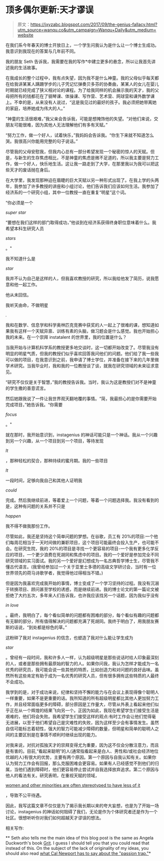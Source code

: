# 顶多偶尔更新:天才谬误

> 原文：<https://jxyzabc.blogspot.com/2017/09/the-genius-fallacy.html?utm_source=wanqu.co&utm_campaign=Wanqu+Daily&utm_medium=website>

在我们系今年春天的博士开放日上，一个学生问我认为是什么让一个博士生成功。我意识到我现在的答案与几年前不同。

我的朋友 Seth 告诉我，我需要在我的写作*中建立更多的悬念，所以让我首先讲述我的生活故事。

在我成长的整个过程中，我有点失望，因为我不是什么神童。我的父母似乎每天都在给我讲某某人蹒跚学步的儿子凭记忆弹奏贝多芬的协奏曲，某某人的女儿在婴儿时期就已经完成了狭义相对论的课程。为了给我同样的机会展示我的天才，我的父母把所有的钱都花在了钢琴课、体操课、写作营、艺术营、网球营和课外数学课上。不幸的是，从来没有人说过，“这是我见过的最好的孩子。我必须把她带离她的家庭，培养她成为伟大的人。”

“神童的生活很艰难，”我父亲会告诉我，可能是想掩饰他的失望。“对他们来说，交朋友可能很难，因为其他人无法理解他们有多有天赋。”

“努力工作，做一个好人，试着快乐，”我妈妈会告诉我。“你生下来就不知道怎么哭。我很高兴你能用完整的句子说话。”

尽管我的父母安慰我，但我内心总有一部分希望发现一个秘密的惊人的天赋。但是，与新生的生存焦虑相比，不是神童的焦虑是微不足道的，所以我主要是努力工作，做一个好人，快乐地生活。这让我一路走到了大学，在那里我以为我可以把这些天才的废话抛在身后。

在大学里，我发现那种迫在眉睫的巨大天赋以另一种形式出现了。在我上学的头两年，我参加了许多教授的讲座和小组讨论，他们告诉我们应该如何生活。我参加了经济系的一个研究小组，其中一位教授一直在重复“明星”这个词。

“你必须是一个

*super star*

“要想在我们这样的部门取得成功，”他谈到在经济系获得终身职位意味着什么。我希望本科生研究人员

*stars*

。"

我不知道什么是

*star*

我并不认为自己是这样的人，但我喜欢教授的研究，所以我给他发了简历，说我愿意和他一起工作。

他从未回信。

我听天由命，不做明星

*.*

我和在数学、信息学和科学奥林匹克竞赛中获奖的人一起上了很难的课，想知道如果我有这样一个天赋异禀、训练有素的头脑，做习题会是什么感觉。我也开始担心我的未来。在一个崇拜 instatalent 的世界里，我的位置是什么？

当我开始与计算机科学系的教授更多地交谈时，这一切都开始改变了。尽管我没有明显的明星气质，但我的教授们似乎喜欢回答我问他们的问题。他们给了我一些我可以做的项目，在我意识到之前，我申请了博士学位，并准备在接下来的几年里做学术研究。当我毕业时，我和我的一位教授谈了谈，就我在研究领域的未来征求意见。

“研究不仅仅是关于智慧，”我的教授告诉我。当时，我认为这是教授们对不是神童的学生撒的善意谎言。

然后她跟我说了一件让我世界观天翻地覆的事情。“简，我最担心的是你需要开始完成项目，”她告诉我。“你需要

*focus*

。"

就在那时，我开始意识到，instagenius 的神话可能只是一个神话。我从一个兴趣到另一个兴趣，从一个项目到另一个项目，等待发现

*It*

，那种轻松的契合，那种持续的蜜月期。我的一些项目

*It*

一段时间，足够向我自己和其他人证明我

*could*

完成。然后我继续前进，等着爱上一个问题，等着一个问题选择我。我没有看到的是，这种有问题的关系并不只是

*happen*

我不得不做我那份工作。

尽管如此，我还是坚持这个简单问题的梦想。在谷歌，员工有 20%的项目:一个他们每周花相当于一天时间做的兼职项目，这个项目可能最终会投入生产，也可能不会。在研究生院，我的 20%的项目是寻找一个更容易的项目-一个我有更多化学反应的项目，一个更少浪费在死胡同和焦虑中的项目。我的一个爱好是参加完全不同研究领域的实习面试。我的另一个爱好是幻想成为一名古典哲学博士生，尽管我不懂古代语言。(我曾经参加过一个关于亚里士多德的高级文学研讨会，当时有一位世界领先的荷马诗歌学者，我觉得他过得相当不错。)

但是因为我喜欢完成我开始的事情，博士变成了一个学习坚持的过程。我没有沉溺于转换项目、顾问甚至学校的诱惑，而是继续前进。我的博士论文的第一篇论文被拒绝了大约五次，多年来人们告诉我，也许我应该找另一个话题，因为我似乎没有

*in love*

。最终，我明白了，每个看似简单的问题都有困难的部分，每个看似有趣的问题都有无聊的部分，所有值得解决的问题都充满了死胡同。我终于明白了，用我朋友赛斯的话说，“到处都是棕色的草。”

这粉碎了我对 instagenius 的信念，也塑造了我对什么能让学生成为

*star*

。曾经有一段时间，我和许多人一样，认为超级明星是那些说话时给人印象最深刻的人，或者是那些拥有最原始的智力的人。如果你问我，我认为怎样才能成为一名优秀的研究员，我可能会说一些其他的特质，比如创造力和对问题的良好品味。虽然所有这些肯定有助于成为一名优秀的研究人员，但有很多拥有这些特质的人最终不会成功。

我学到的是，对于成功来说，纪律和坚持不懈的能力与在会议上表现得像个聪明人一样重要，如果不是更重要的话。我所知道的所有超级明星都比其他人更加努力工作，并且经常面临更多的障碍，部分原因是工作量大，尽管从外表上看起来他们似乎正在从一个辉煌的结果飞向另一个。正因为如此，我现在希望学生们接受生活是艰难的，他们将会失败。我希望学生们接受这样的观点:有时工作会让他们觉得毫无进展，以至于他们希望自己是灾难性的失败，因为这样至少会有事情发生。虽然自信可能标志着韧性，强大的智力可能减少障碍的数量，但明星和简单的聪明人之间的主要区别是在事情不顺利时继续出现的能力。

对我来说，对抗对孤独天才的崇拜变得尤为重要，因为这不仅会分散注意力，而且是有害的。目前,“看起来聪明”的人(通常指看起来是白人、男性和/或社会经济地位优越的人)有很大的优势，主要有两个原因。第一个原因与自我认知有关。如果你认为努力工作会有回报，那么克服困难会更容易。如果有人已经感觉不到他们的归属，当他们遇到障碍时，他们更容易停止尝试并自我选择放弃追求。第二个原因与他人的看法有关。研究表明，在重视天赋的领域，

[women and other minorities are often stereotyped to have less of it](https://www.nbcnews.com/health/health-news/cracking-gender-gap-why-genius-fields-tend-snub-women-n287161)

，导致不公平待遇。

因此，我写这篇文章不仅仅是为了揭示我长期以来的夸大妄想，也是为了开始一场讨论，instagenius 的神话如何阻碍了我们，无论是作为个体研究者还是作为一个社区。很想听听你对我们如何超越天才谬误的想法。

相关写作:

** Seth also tells me the main idea of this blog post is the same as Angela Duckworth's book [Grit](https://www.amazon.com/Grit-Passion-Perseverance-Angela-Duckworth/dp/1501111108). I guess I should tell you that you could read that instead of this. On the subject of the lack of originality of my ideas, you should also read [what Cal Newport has to say about the "passion trap."](http://www.nytimes.com/2012/09/30/jobs/follow-a-career-passion-let-it-follow-you.html)*